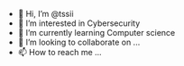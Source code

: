 - 👋 Hi, I’m @tssii
- 👀 I’m interested in Cybersecurity 
- 🌱 I’m currently learning Computer science 
- 💞️ I’m looking to collaborate on ...
- 📫 How to reach me ...

<!---
tssii/tssii is a ✨ special ✨ repository because its `README.md` (this file) appears on your GitHub profile.
You can click the Preview link to take a look at your changes.
--->
